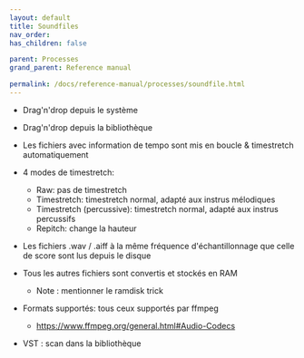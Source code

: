 ```yaml
---
layout: default
title: Soundfiles
nav_order:
has_children: false

parent: Processes
grand_parent: Reference manual

permalink: /docs/reference-manual/processes/soundfile.html
---
```



- Drag'n'drop depuis le système
- Drag'n'drop depuis la bibliothèque
- Les fichiers avec information de tempo sont mis en boucle & timestretch automatiquement
- 4 modes de timestretch:
  * Raw: pas de timestretch
  * Timestretch: timestretch normal, adapté aux instrus mélodiques
  * Timestretch (percussive): timestretch normal, adapté aux instrus percussifs
  * Repitch: change la hauteur

- Les fichiers .wav / .aiff à la même fréquence d'échantillonnage que celle de score sont lus depuis le disque
- Tous les autres fichiers sont convertis et stockés en RAM
  - Note : mentionner le ramdisk trick
- Formats supportés: tous ceux supportés par ffmpeg
  * https://www.ffmpeg.org/general.html#Audio-Codecs


- VST : scan dans la bibliothèque